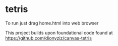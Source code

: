 # tetris
To run just drag home.html into web browser

This project builds upon foundational code found at https://github.com/dionyziz/canvas-tetris
